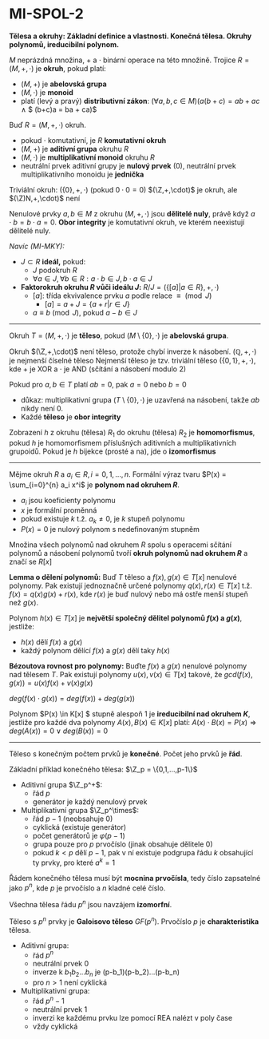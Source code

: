 # MI-SPOL-2	
**Tělesa a okruhy: Základní definice a vlastnosti. Konečná tělesa. Okruhy polynomů, ireducibilní polynom.**

$M$ neprázdná množina, $+$ a $\cdot$ binární operace na této množině. Trojice $R=(M, +, \cdot)$ je **okruh**, pokud platí:
* $(M, +)$ je **abelovská grupa**
* $(M, \cdot)$ je **monoid**
* platí (levý a pravý) **distributivní zákon**:
$(\forall a,b,c \in M) (a(b+c) = ab+ac$ $\wedge$ $ (b+c)a = ba + ca)$

Buď $R=(M, +, \cdot)$ okruh.
* pokud $\cdot$ komutativní, je $R$ **komutativní okruh**
* $(M, +)$ je **aditivní grupa** okruhu $R$
* $(M,\cdot)$ je **multiplikativní monoid** okruhu $R$
* neutrální prvek aditivní grupy je **nulový prvek** (0), neutrální prvek multiplikativního monoidu je **jednička**

Triviální okruh: $(\{0\}, +, \cdot)$ (pokud $0\cdot0=0)$
$(\Z,+,\cdot)$ je okruh, ale $(\Z)N,+,\cdot)$ není

Nenulové prvky $a,b \in M$ z okruhu $(M, +, \cdot)$ jsou **dělitelé nuly**, právě když $a\cdot b = b \cdot a = 0$. **Obor integrity** je komutativní okruh, ve kterém neexistují dělitelé nuly.

*Navíc (MI-MKY):*
* $J \subset R$ **ideál,** pokud:
    * $J$ podokruh $R$
    * $\forall a \in J, \forall b \in R: a\cdot b \in J, b \cdot a \in J$
* **Faktorokruh okruhu $R$ vůči ideálu $J$:** $R / J = (\{[a]|a \in R\}, +, \cdot)$ 
    * $[a]$: třída ekvivalence prvku $a$ podle relace $\equiv \pmod J$
        * $[a] = a+J = \{a+r|r \in J\}$ 
    * $a \equiv b \pmod J$, pokud $a-b \in J$

---

Okruh $T = (M, +, \cdot)$ je **těleso**, pokud $(M \setminus \{0\}, \cdot)$ je **abelovská grupa**.

Okruh $(\Z,+,\cdot)$ není těleso, protože chybí inverze k násobení.
$(\mathbb{Q},+,\cdot)$ je nejmenší číselné těleso
Nejmenší těleso je tzv. triviální těleso $(\{0,1\},+,\cdot)$, kde $+$ je XOR a $\cdot$ je AND (sčítání a násobení modulo 2)

Pokud pro $a,b \in T$ platí $ab = 0$, pak $a=0$ nebo $b=0$
* důkaz: multiplikativní grupa $(T\setminus \{0\},\cdot)$ je uzavřená na násobení, takže $ab$ nikdy není $0$.
* Každé **těleso** je **obor integrity**


Zobrazení $h$ z okruhu (tělesa) $R_1$ do okruhu (tělesa) $R_2$ je **homomorfismus**, pokud $h$ je homomorfismem příslušných aditivních a multiplikativních grupoidů.
Pokud je $h$ bijekce (prosté a na), jde o **izomorfismus**

---

Mějme okruh $R$ a $a_i \in R, i=0,1,...,n$. Formální výraz tvaru $P(x) = \sum_{i=0}^{n} a_i x^i$ je **polynom nad okruhem $R$**.
* $a_i$ jsou koeficienty polynomu
* $x$ je formální proměnná
* pokud existuje $k$ t.ž. $a_k \neq 0$, je $k$ stupeň polynomu
* $P(x) = 0$ je nulový polynom s nedefinovaným stupněm

Množina všech polynomů nad okruhem $R$ spolu s operacemi sčítání polynomů a násobení polynomů tvoří **okruh polynomů nad okruhem $R$** a značí se $R[x]$

**Lemma o dělení polynomů:** Buď $T$ těleso a $f(x), g(x) \in T[x]$ nenulové polynomy. Pak existují jednoznačně určené polynomy $q(x),r(x) \in T[x]$ t.ž. $f(x) = q(x) g(x) + r(x)$, kde $r(x)$ je buď nulový nebo má ostře menší stupeň než $g(x)$.

Polynom $h(x) \in T[x]$ je **největší společný dělitel polynomů $f(x)$ a $g(x)$**, jestliže:
* $h(x)$ dělí $f(x)$ a $g(x)$
* každý polynom dělící $f(x)$ a $g(x)$ dělí taky $h(x)$

**Bézoutova rovnost pro polynomy:** Buďte $f(x)$ a $g(x)$ nenulové polynomy nad tělesem $T$. Pak existují polynomy $u(x), v(x) \in T[x]$ takové, že $gcd(f(x),g(x)) = u(x)f(x) + v(x)g(x)$

$deg(f(x)\cdot g(x)) = deg(f(x)) + deg(g(x))$

Polynom $P(x) \in K[x] $ stupně alespoň 1 je **ireducibilní nad okruhem $K$**, jestliže pro každé dva polynomy $A(x), B(x) \in K[x]$ platí:
$A(x) \cdot B(x) = P(x) \Rightarrow deg(A(x)) = 0 \vee deg(B(x)) = 0$

---

Těleso s konečným počtem prvků je **konečné**.
Počet jeho prvků je **řád**.

Základní příklad konečného tělesa: $\Z_p = \{0,1,...,p-1\}$
* Aditivní grupa $\Z_p^+$:
    * řád $p$
    * generátor je každý nenulový prvek
* Multiplikativní grupa $\Z_p^\times$:
    * řád $p-1$ (neobsahuje 0)
    * cyklická (existuje generátor)
    * počet generátorů je $\varphi(p-1)$
    * grupa pouze pro $p$ prvočíslo (jinak obsahuje dělitele 0)
    * pokud $k < p$ dělí $p-1$, pak v ní existuje podgrupa řádu $k$ obsahující ty prvky, pro které $a^k = 1$

Řádem konečného tělesa musí být **mocnina prvočísla**, tedy číslo zapsatelné jako $p^n$, kde $p$ je prvočíslo a $n$ kladné celé číslo.


Všechna tělesa řádu $p^n$ jsou navzájem **izomorfní**.

Těleso s $p^n$ prvky je **Galoisovo těleso** $GF(p^n)$. Prvočíslo $p$ je **charakteristika** tělesa.
* Aditivní grupa:
    * řád $p^n$
    * neutrální prvek 0
    * inverze k $b_1b_2...b_n$ je (p-b_1)(p-b_2)...(p-b_n)
    * pro $n>1$ není cyklická
* Multiplikativní grupa:
    * řád $p^n-1$
    * neutrální prvek 1
    * inverzi ke každému prvku lze pomocí REA nalézt v poly čase
    * vždy cyklická
